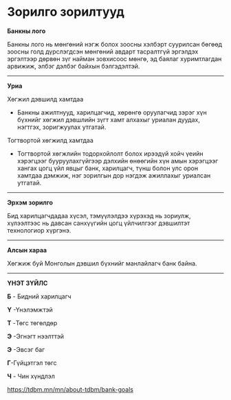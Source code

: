 # Зорилго зорилтууд


 

**Банкны лого**

Банкны лого нь мөнгөний нэгж болох зоосны хэлбэрт суурилсан бөгөөд зоосны голд дүрслэгдсэн мөнгөний авдарт тасралтгүй эргэлдэх эргэлтээр дөрвөн зүг найман зовхисоос мөнгө, эд баялаг хуримтлагдан арвижиж, элбэг дэлбэг байхын бэлгэдэлтэй.

---

**Уриа**

Хөгжил дэвшилд хамтдаа

* Банкны ажилтнууд, харилцагчид, хөрөнгө оруулагчид зэрэг хүн бүхнийг хөгжил дэвшлийн зүгт хамт алхахыг уриалан дуудах, нэгтгэх, зоригжуулах утгатай.

Тогтвортой хөгжилд хамтдаа

* Тогтвортой хөгжлийн тодорхойлолт болох ирээдүй хойч үеийн хэрэгцээг бууруулахгүйгээр дэлхийн өнөөгийн хүн амын хэрэгцээг хангах цогц үйл явцыг банк, харилцагч, түнш болон улс орон хамтдаа дэмжиж, нэг зорилгын дор нэгдэж ажиллахыг уриалсан утгатай.

---

**Эрхэм зорилго**

Бид харилцагчдадаа хүсэл, тэмүүлэлдээ хүрэхэд нь зориулж, хүлээлтээс нь давсан санхүүгийн цогц үйлчилгээг дэвшилтэт технологиор хүргэнэ.

---

**Алсын хараа**

Хөгжиж буй Монголын дэвшил бүхнийг манлайлагч банк байна.

---

**ҮНЭТ ЗҮЙЛС**

**Б** - Бидний харилцагч

**Ү** -Үнэлэмжтэй 

**T** -Төгс төгөлдөр

**Э** -Эгнэгт нээлттэй

**Э** -Эвсэг баг

**Г**-Гүйцэтгэл төгс

**Ч** - Чин хүндлэл











https://tdbm.mn/mn/about-tdbm/bank-goals

